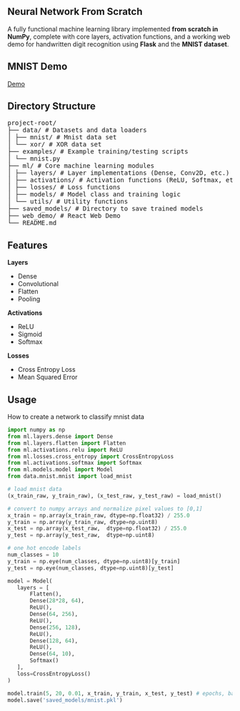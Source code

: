 ## Neural Network From Scratch

A fully functional machine learning library implemented **from scratch in NumPy**, complete with core layers, activation functions, and a working web demo for handwritten digit recognition using **Flask** and the **MNIST dataset**.

## MNIST Demo

[Demo](https://www.render.com)

## Directory Structure

<pre>
project-root/ 
├── data/ # Datasets and data loaders 
│ ├── mnist/ # Mnist data set 
│ └── xor/ # XOR data set
├── examples/ # Example training/testing scripts 
│ └── mnist.py 
├── ml/ # Core machine learning modules 
│ ├── layers/ # Layer implementations (Dense, Conv2D, etc.) 
│ ├── activations/ # Activation functions (ReLU, Softmax, etc.) 
│ ├── losses/ # Loss functions 
│ ├── models/ # Model class and training logic 
│ └── utils/ # Utility functions
├── saved_models/ # Directory to save trained models
├── web_demo/ # React Web Demo
└── README.md 
</pre>

## Features
**Layers**
- Dense
- Convolutional
- Flatten
- Pooling

**Activations**
- ReLU
- Sigmoid
- Softmax

**Losses**
- Cross Entropy Loss
- Mean Squared Error

## Usage

How to create a network to classify mnist data

 ```python
import numpy as np
from ml.layers.dense import Dense
from ml.layers.flatten import Flatten
from ml.activations.relu import ReLU
from ml.losses.cross_entropy import CrossEntropyLoss
from ml.activations.softmax import Softmax
from ml.models.model import Model
from data.mnist.mnist import load_mnist

# load mnist data
(x_train_raw, y_train_raw), (x_test_raw, y_test_raw) = load_mnist()

# convert to numpy arrays and normalize pixel values to [0,1]
x_train = np.array(x_train_raw, dtype=np.float32) / 255.0
y_train = np.array(y_train_raw, dtype=np.uint8)
x_test = np.array(x_test_raw,  dtype=np.float32) / 255.0
y_test = np.array(y_test_raw,  dtype=np.uint8)

# one hot encode labels
num_classes = 10
y_train = np.eye(num_classes, dtype=np.uint8)[y_train]
y_test = np.eye(num_classes, dtype=np.uint8)[y_test]

model = Model(
	layers = [
		Flatten(),
		Dense(28*28, 64),
		ReLU(),
		Dense(64, 256),
		ReLU(),
		Dense(256, 128),
		ReLU(),
		Dense(128, 64),
		ReLU(),
		Dense(64, 10),
		Softmax()
	],
	loss=CrossEntropyLoss()
)
 
model.train(5, 20, 0.01, x_train, y_train, x_test, y_test) # epochs, batch_size, lr...
model.save('saved_models/mnist.pkl')
```
